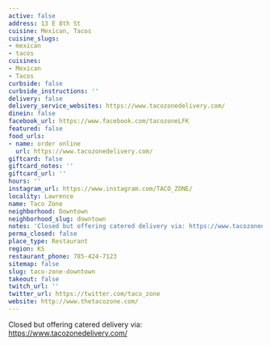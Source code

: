 ```yaml
---
active: false
address: 13 E 8th St
cuisine: Mexican, Tacos
cuisine_slugs:
- mexican
- tacos
cuisines:
- Mexican
- Tacos
curbside: false
curbside_instructions: ''
delivery: false
delivery_service_websites: https://www.tacozonedelivery.com/
dinein: false
facebook_url: https://www.facebook.com/tacozoneLFK
featured: false
food_urls:
- name: order online
  url: https://www.tacozonedelivery.com/
giftcard: false
giftcard_notes: ''
giftcard_url: ''
hours: ''
instagram_url: https://www.instagram.com/TACO_ZONE/
locality: Lawrence
name: Taco Zone
neighborhood: Downtown
neighborhood_slug: downtown
notes: 'Closed but offering catered delivery via: https://www.tacozonedelivery.com/'
perma_closed: false
place_type: Restaurant
region: KS
restaurant_phone: 785-424-7123
sitemap: false
slug: taco-zone-downtown
takeout: false
twitch_url: ''
twitter_url: https://twitter.com/taco_zone
website: http://www.thetacozone.com/
---
```


Closed but offering catered delivery via: https://www.tacozonedelivery.com/